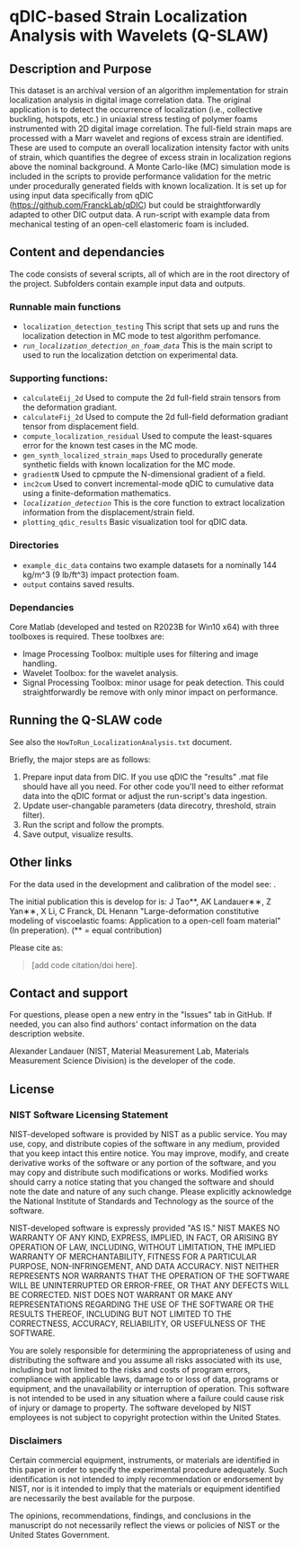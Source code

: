 # qDIC-based Strain Localization Analysis with Wavelets (Q-SLAW)

## Description and Purpose
This dataset is an archival version of an algorithm implementation for strain localization analysis in digital image correlation data. The original application is to detect the occurrence of localization (i.e., collective buckling, hotspots, etc.) in uniaxial stress testing of polymer foams instrumented with 2D digital image correlation. The full-field strain maps are processed with a Marr wavelet and regions of excess strain are identified. These are used to compute an overall localization intensity factor with units of strain, which quantifies the degree of excess strain in localization regions above the nominal background. A Monte Carlo-like (MC) simulation mode is included in the scripts to provide performance validation for the metric under procedurally generated fields with known localization. It is set up for using input data specifically from qDIC (https://github.com/FranckLab/qDIC) but could be straightforwardly adapted to other DIC output data. A run-script with example data from mechanical testing of an open-cell elastomeric foam is included.

## Content and dependancies

The code consists of several scripts, all of which are in the root directory of the project. Subfolders contain example input data and outputs.

### Runnable main functions
- `localization_detection_testing` This script that sets up and runs the localization detection in MC mode to test algorithm perfomance.
- *`run_localization_detection_on_foam_data`* This is the main script to used to run the localization detction on experimental data.

### Supporting functions:
- `calculateEij_2d` Used to compute the 2d full-field strain tensors from the deformation gradiant.
- `calculateFij_2d` Used to compute the 2d full-field deformation gradiant tensor from displacement field.
- `compute_localization_residual` Used to compute the least-squares error for the known test cases in the MC mode.
- `gen_synth_localized_strain_maps` Used to procedurally generate synthetic fields with known localization for the MC mode.
- `gradientN` Used to cpmpute the N-dimensional gradient of a field.
- `inc2cum` Used to convert incremental-mode qDIC to cumulative data using a finite-deformation mathematics.
- *`localization_detection`* This is the core function to extract localization information from the displacement/strain field.
- `plotting_qdic_results` Basic visualization tool for qDIC data.

### Directories
- `example_dic_data` contains two example datasets for a nominally 144 kg/m^3 (9 lb/ft^3) impact protection foam.
- `output` contains saved results.

### Dependancies

Core Matlab (developed and tested on R2023B for Win10 x64) with three toolboxes is required. These toolbxes are:
- Image Processing Toolbox: multiple uses for filtering and image handling.
- Wavelet Toolbox: for the wavelet analysis.
- Signal Processing Toolbox: minor usage for peak detection. This could straightforwardly be remove with only minor impact on performance.

## Running the Q-SLAW code
See also the `HowToRun_LocalizationAnalysis.txt` document.

Briefly, the major steps are as follows:
1. Prepare input data from DIC. If you use qDIC the "results" .mat file should have all you need. For other code you'll need to either reformat data into the qDIC format or adjust the run-script's data ingestion. 
2. Update user-changable parameters (data direcotry, threshold, strain filter).
3. Run the script and follow the prompts.
4. Save output, visualize results.

## Other links
For the data used in the development and calibration of the model see: <add data doi here>.

The initial publication this is develop for is: J Tao**, AK Landauer∗∗, Z Yan∗∗, X Li, C Franck, DL Henann "Large-deformation constitutive modeling of viscoelastic foams: Application to a open-cell foam material" (In preperation). (** = equal contribution)

Please cite as:
> [add code citation/doi here].


## Contact and support
For questions, please open a new entry in the "Issues" tab in GitHub. If needed, you can also find authors' contact information on the data description website. 

Alexander Landauer (NIST, Material Measurement Lab, Materials Measurement Science Division) is the developer of the code.

## License

### NIST Software Licensing Statement

NIST-developed software is provided by NIST as a public service. You may use, copy, and distribute copies of the software in any medium, provided that you keep intact this entire notice. You may improve, modify, and create derivative works of the software or any portion of the software, and you may copy and distribute such modifications or works. Modified works should carry a notice stating that you changed the software and should note the date and nature of any such change. Please explicitly acknowledge the National Institute of Standards and Technology as the source of the software.

NIST-developed software is expressly provided "AS IS." NIST MAKES NO WARRANTY OF ANY KIND, EXPRESS, IMPLIED, IN FACT, OR ARISING BY OPERATION OF LAW, INCLUDING, WITHOUT LIMITATION, THE IMPLIED WARRANTY OF MERCHANTABILITY, FITNESS FOR A PARTICULAR PURPOSE, NON-INFRINGEMENT, AND DATA ACCURACY. NIST NEITHER REPRESENTS NOR WARRANTS THAT THE OPERATION OF THE SOFTWARE WILL BE UNINTERRUPTED OR ERROR-FREE, OR THAT ANY DEFECTS WILL BE CORRECTED. NIST DOES NOT WARRANT OR MAKE ANY REPRESENTATIONS REGARDING THE USE OF THE SOFTWARE OR THE RESULTS THEREOF, INCLUDING BUT NOT LIMITED TO THE CORRECTNESS, ACCURACY, RELIABILITY, OR USEFULNESS OF THE SOFTWARE.

You are solely responsible for determining the appropriateness of using and distributing the software and you assume all risks associated with its use, including but not limited to the risks and costs of program errors, compliance with applicable laws, damage to or loss of data, programs or equipment, and the unavailability or interruption of operation. This software is not intended to be used in any situation where a failure could cause risk of injury or damage to property. The software developed by NIST employees is not subject to copyright protection within the United States.

### Disclaimers
Certain commercial equipment, instruments, or materials are identified in this paper in order to specify the experimental procedure adequately. Such identification is not intended to imply recommendation or endorsement by NIST, nor is it intended to imply that the materials or equipment identified are necessarily the best available for the purpose.

The opinions, recommendations, findings, and conclusions in the manuscript do not necessarily reflect the views or policies of NIST or the United States Government.
